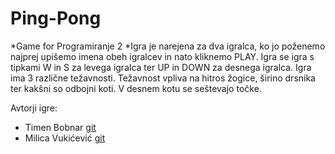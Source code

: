 # Ping-Pong
*Game for Programiranje 2
*Igra je narejena za dva igralca, ko jo poženemo najprej upišemo imena obeh igralcev in nato kliknemo PLAY. Igra se igra s tipkami W in S za levega igralca ter UP in DOWN za desnega igralca. Igra ima 3 različne težavnosti. Težavnost vpliva na hitros žogice, širino drsnika ter kakšni so odbojni koti. V desnem kotu se seštevajo točke.

Avtorji igre:
* Timen Bobnar [git](https://github.com/timenbob)
* Milica Vukićević [git](https://github.com/VukicevicM)
